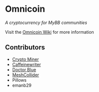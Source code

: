 Omnicoin
========
_A cryptocurrency for MyBB communities_


Visit the [Omnicoin Wiki](https://github.com/Omnicoin-Project/Omnicoin/wiki) for more information

## Contributors
- [Crypto Miner](http://www.hackforums.net/member.php?action=profile&uid=1302310)
- [Caffeinewriter](http://brandonanzaldi.com/)
- [Doctor Blue](http://www.hackforums.net/member.php?action=profile&uid=1439038)
- [MeshCollider](http://www.hackforums.net/member.php?action=profile&uid=2015410)
- Pillows
- emanb29

